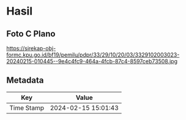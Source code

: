 # Hasil

## Foto C Plano

https://sirekap-obj-formc.kpu.go.id/bf19/pemilu/pdpr/33/29/10/20/03/3329102003023-20240215-010445--9e4c4fc9-464a-4fcb-87c4-8597ceb73508.jpg


## Metadata

| Key        | Value               |
| ---------- | ------------------- |
| Time Stamp | 2024-02-15 15:01:43 |



